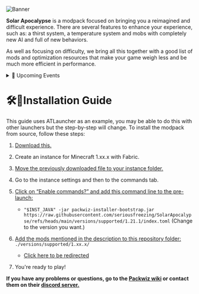 ![Banner](https://i.imgur.com/JBgvxu4.png)

**Solar Apocalypse** is a modpack focused on bringing you a reimagined and difficult experience. There are several features to enhance your experience, such as: a thirst system, a temperature system and mobs with completely new AI and full of new behaviors.

As well as focusing on difficulty, we bring all this together with a good list of mods and optimization resources that make your game weigh less and be much more efficient in performance.

<details>
<summary>📅 Upcoming Events</summary>
  
- From day 3 - Mycelium and Grass will turn to dirt;
- From day 5 - Blocks and Water will be affected;
- From day 7 - Players will burn.

<details>
<summary>⏪ For versions before 13.0.0</summary>

- From day 3 - Mycelium and Grass will turn to dirt;
- From day 6 - Blocks and Water will be affected;
- From day 9 - Players will burn.
</details>
</details>

# 🛠️📖Installation Guide
This guide uses ATLauncher as an example, you may be able to do this with other launchers but the step-by-step will change. To install the modpack from source, follow these steps:

1. [Download this.](https://github.com/packwiz/packwiz-installer-bootstrap/releases)
2. Create an instance for Minecraft 1.xx.x with Fabric.
3. [Move the previously downloaded file to your instance folder.](https://i.imgur.com/7A3rAQM.png)
4. Go to the instance settings and then to the commands tab.
5. [Click on “Enable commands?” and add this command line to the pre-launch:](https://i.imgur.com/FAjhdEu.png)

    - `"$INST_JAVA" -jar packwiz-installer-bootstrap.jar https://raw.githubusercontent.com/seriousfreezing/SolarApocalypse/refs/heads/main/versions/supported/1.21.1/index.toml`
    (Change to the version you want.)

6. [Add the mods mentioned in the description to this repository folder:](https://i.imgur.com/tJFz6cU.png)
`./versions/supported/1.xx.x/`

    - [Click here to be redirected](https://github.com/seriousfreezing/SolarApocalypse/tree/main/versions/supported)
7. You're ready to play!

**If you have any problems or questions, go to the [Packwiz wiki](https://packwiz.infra.link/tutorials/creating/getting-started/) or contact them on their [discord server.](https://discord.gg/DcSkRF4)**